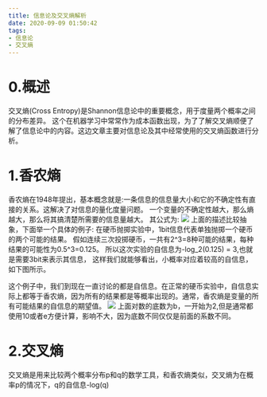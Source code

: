 ```yaml
---
title: 信息论及交叉熵解析
date: 2020-09-09 01:50:42
tags:
- 信息论
- 交叉熵
---
```

# 0.概述
交叉熵(Cross Entropy)是Shannon信息论中的重要概念，用于度量两个概率之间的分布差异。
这个在机器学习中常常作为成本函数出现，为了了解交叉熵顺便了解了信息论中的内容。这边文章主要对信息论及其中经常使用的交叉熵函数进行分析。

# 1.香农熵
香农熵在1948年提出，基本概念就是:一条信息的信息量大小和它的不确定性有直接的关系。这解决了对信息的量化度量问题。
一个变量的不确定性越大，那么熵越大，那么将其搞清楚所需要的信息量越大。
其公式为:
![](香农熵的定义.png)
上面的描述比较抽象，下面举一个具体的例子:
在硬币抛掷实验中，1bit信息代表单独抛掷一个硬币的两个可能的结果。
假如连续三次投掷硬币，一共有2^3=8种可能的结果，每种结果的可能性为0.5^3=0.125。
所以这次实验的自信息为-log_2(0.125) = 3,也就是需要3bit来表示其信息，
这样我们就能够看出，小概率对应着较高的自信息，如下图所示。




这个例子中，我们到现在一直讨论的都是自信息。在正常的硬币实验中，自信息实际上都等于香农熵，因为所有的结果都是等概率出现的。通常，香农熵是变量的所有可能结果的自信息的期望值。
![](香农熵推导.png)
上面对数的底数为b，一开始为2,但是通常都使用10或者e方便计算，影响不大，因为底数不同仅仅是前面的系数不同。

# 2.交叉熵
交叉熵是用来比较两个概率分布p和q的数学工具，和香农熵类似，交叉熵为在概率p的情况下，q的自信息-log(q)
![]()

